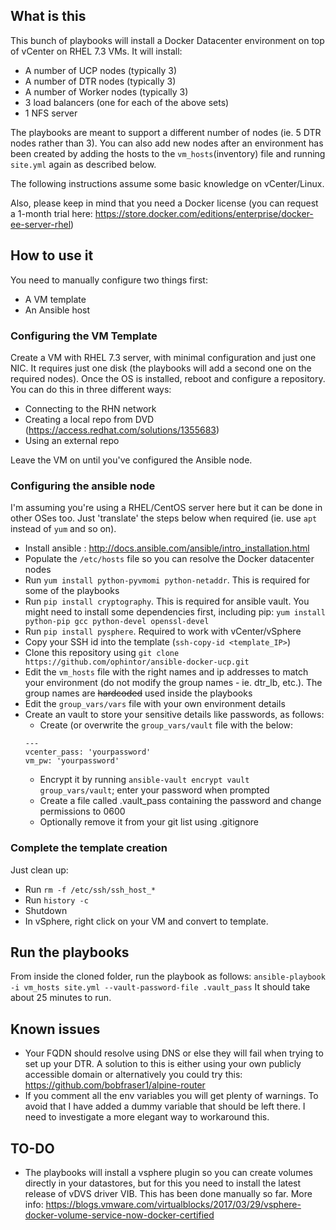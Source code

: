 ## What is this
This bunch of playbooks will install a Docker Datacenter environment on top of vCenter on RHEL 7.3 VMs. It will install:

- A number of UCP nodes (typically 3)
- A number of DTR nodes (typically 3)
- A number of Worker nodes (typically 3)
- 3 load balancers (one for each of the above sets)
- 1 NFS server

The playbooks are meant to support a different number of nodes (ie. 5 DTR nodes rather than 3). You can also add new nodes after an environment has been created by adding the hosts to the `vm_hosts`(inventory) file and running `site.yml` again as described below.

The following instructions assume some basic knowledge on vCenter/Linux.

Also, please keep in mind that you need a Docker license (you can request a 1-month trial here: https://store.docker.com/editions/enterprise/docker-ee-server-rhel)

## How to use it
You need to manually configure two things first:

- A VM template
- An Ansible host

### Configuring the VM Template
Create a VM with RHEL 7.3 server, with minimal configuration and just one NIC. It requires just one disk (the playbooks will add a second one on the required nodes). Once the OS is installed, reboot and configure a repository. You can do this in three different ways:

- Connecting to the RHN network
- Creating a local repo from DVD (https://access.redhat.com/solutions/1355683)
- Using an external repo

Leave the VM on until you've configured the Ansible node.

### Configuring the ansible node
I'm assuming you're using a RHEL/CentOS server here but it can be done in other OSes too. Just 'translate' the steps below when required (ie. use `apt` instead of `yum` and so on).
- Install ansible : http://docs.ansible.com/ansible/intro_installation.html
- Populate the `/etc/hosts` file so you can resolve the Docker datacenter nodes
- Run `yum install python-pyvmomi python-netaddr`. This is required for some of the playbooks
- Run `pip install cryptography`. This is required for ansible vault. You might need to install some dependencies first, including pip: `yum install python-pip gcc python-devel openssl-devel`
- Run `pip install pysphere`. Required to work with vCenter/vSphere
- Copy your SSH id into the template (`ssh-copy-id <template_IP>`)
- Clone this repository using `git clone https://github.com/ophintor/ansible-docker-ucp.git`
- Edit the `vm_hosts` file with the right names and ip addresses to match your environment (do not modify the group names - ie. dtr_lb, etc.). The group names are ~~hardcoded~~ used inside the playbooks
- Edit the `group_vars/vars` file with your own environment details
- Create an vault to store your sensitive details like passwords, as follows:
	- Create (or overwrite the `group_vars/vault` file with the below:
	```
	---
	vcenter_pass: 'yourpassword'
	vm_pw: 'yourpassword'
	```
	- Encrypt it by running `ansible-vault encrypt vault group_vars/vault`; enter your password when prompted
	- Create a file called .vault_pass containing the password and change permissions to 0600
	- Optionally remove it from your git list using .gitignore

### Complete the template creation
Just clean up:
- Run `rm -f /etc/ssh/ssh_host_*`
- Run `history -c`
- Shutdown
- In vSphere, right click on your VM and convert to template.

## Run the playbooks
From inside the cloned folder, run the playbook as follows:
`ansible-playbook -i vm_hosts site.yml --vault-password-file .vault_pass`
It should take about 25 minutes to run.

## Known issues
- Your FQDN should resolve using DNS or else they will fail when trying to set up your DTR. A solution to this is either using your own publicly accessible domain or alternatively you could try this: https://github.com/bobfraser1/alpine-router
- If you comment all the env variables you will get plenty of warnings. To avoid that I have added a dummy variable that should be left there. I need to investigate a more elegant way to workaround this.

## TO-DO
- The playbooks will install a vsphere plugin so you can create volumes directly in your datastores, but for this you need to install the latest release of vDVS driver VIB. This has been done manually so far. More info: https://blogs.vmware.com/virtualblocks/2017/03/29/vsphere-docker-volume-service-now-docker-certified
